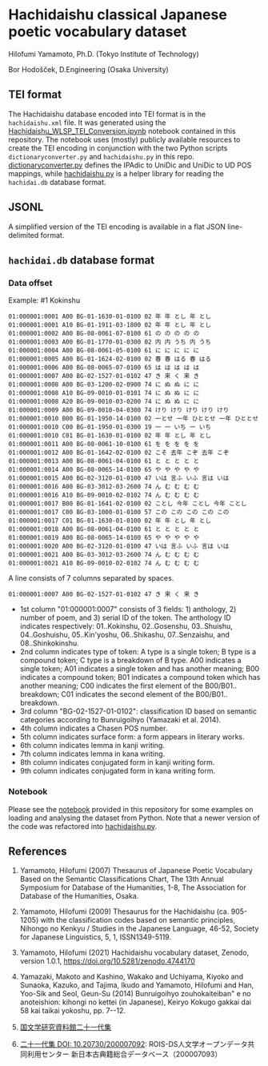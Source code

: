 # Hachidaishu classical Japanese poetic vocabulary dataset

Hilofumi Yamamoto, Ph.D. (Tokyo Institute of Technology)

Bor Hodošček, D.Engineering (Osaka University)

## TEI format

The Hachidaishu database encoded into TEI format is in the `hachidaishu.xml` file.
It was generated using the [Hachidaishu_WLSP_TEI_Conversion.ipynb](Hachidaishu_WLSP_TEI_Conversion.ipynb) notebook contained in this repository.
The notebook uses (mostly) publicly available resources to create the TEI encoding in conjunction with the two Python scripts `dictionaryconverter.py` and `hachidaishu.py` in this repo.
[dictionaryconverter.py](dictionaryconverter.py) defines the IPAdic to UniDic and UniDic to UD POS mappings, while [hachidaishu.py](hachidaishu.py) is a helper library for reading the `hachidai.db` database format.

## JSONL

A simplified version of the TEI encoding is available in a flat JSON line-delimited format.

## `hachidai.db` database format

### Data offset

Example: \#1 Kokinshu

```
01:000001:0001 A00 BG-01-1630-01-0100 02 年 年 とし 年 とし 
01:000001:0001 A10 BG-01-1911-03-1800 02 年 年 とし 年 とし 
01:000001:0002 A00 BG-08-0061-07-0100 61 の の の の の 
01:000001:0003 A00 BG-01-1770-01-0300 02 内 内 うち 内 うち 
01:000001:0004 A00 BG-08-0061-05-0100 61 に に に に に 
01:000001:0005 A00 BG-01-1624-02-0100 02 春 春 はる 春 はる 
01:000001:0006 A00 BG-08-0065-07-0100 65 は は は は は 
01:000001:0007 A00 BG-02-1527-01-0102 47 き 来 く 来 き 
01:000001:0008 A00 BG-03-1200-02-0900 74 に ぬ ぬ に に 
01:000001:0008 A10 BG-09-0010-01-0101 74 に ぬ ぬ に に 
01:000001:0008 A20 BG-09-0010-03-0200 74 に ぬ ぬ に に 
01:000001:0009 A00 BG-09-0010-04-0300 74 けり けり けり けり けり 
01:000001:0010 B00 BG-01-1950-14-0100 02 一とせ 一年 ひととせ 一年 ひととせ 
01:000001:0010 C00 BG-01-1950-01-0300 19 一 一 いち 一 いち 
01:000001:0010 C01 BG-01-1630-01-0100 02 年 年 とし 年 とし 
01:000001:0011 A00 BG-08-0061-10-0100 61 を を を を を 
01:000001:0012 A00 BG-01-1642-02-0100 02 こそ 去年 こぞ 去年 こぞ 
01:000001:0013 A00 BG-08-0061-04-0100 61 と と と と と 
01:000001:0014 A00 BG-08-0065-14-0100 65 や や や や や 
01:000001:0015 A00 BG-02-3120-01-0100 47 いは 言ふ いふ 言は いは 
01:000001:0016 A00 BG-03-3012-03-2600 74 ん む む む む 
01:000001:0016 A10 BG-09-0010-02-0102 74 ん む む む む 
01:000001:0017 B00 BG-01-1641-02-0100 02 ことし 今年 ことし 今年 ことし 
01:000001:0017 C00 BG-03-1000-01-0100 57 この この この この この 
01:000001:0017 C01 BG-01-1630-01-0100 02 年 年 とし 年 とし 
01:000001:0018 A00 BG-08-0061-04-0100 61 と と と と と 
01:000001:0019 A00 BG-08-0065-14-0100 65 や や や や や 
01:000001:0020 A00 BG-02-3120-01-0100 47 いは 言ふ いふ 言は いは 
01:000001:0021 A00 BG-03-3012-03-2600 74 ん む む む む 
01:000001:0021 A10 BG-09-0010-02-0102 74 ん む む む む 
``` 

A line consists of 7 columns separated by spaces.

```
01:000001:0007 A00 BG-02-1527-01-0102 47 き 来 く 来 き 
```

- 1st column "01:000001:0007" consists of 3 fields: 1) anthology, 2) number of poem, and 3) serial ID of the token.
The anthology ID indicates respectively: 01..Kokinshu, 02..Gosenshu, 03..Shuishu, 04..Goshuishu, 05..Kin'yoshu, 06..Shikashu, 07..Senzaishu, and 08..Shinkokinshu.
- 2nd column indicates type of token: A type is a single token; B type is a compound token; C type is a breakdown of B type.
  A00 indicates a single token; A01 indicates a single token and has another meaning; 
  B00 indicates a compound token; B01 indicates a compound token which has another meaning;
  C00 indicates the first element of the B00/B01.. breakdown; C01 indicates the second element of the B00/B01.. breakdown.
- 3rd column "BG-02-1527-01-0102": classification ID based on semantic categories according to Bunruigoihyo (Yamazaki et al. 2014).
- 4th column indicates a Chasen POS number.
- 5th column indicates surface form: a form appears in literary works.
- 6th column indicates lemma in kanji writing.
- 7th column indicates lemma in kana writing.
- 8th column indicates conjugated form in kanji writing form.
- 9th column indicates conjugated form in kana writing form.

### Notebook

Please see the [notebook](Hachidaishu_Vocabulary_Dataset_Examples.ipynb) provided in this repository for some examples on loading and analysing the dataset from Python.
Note that a newer version of the code was refactored into [hachidaishu.py](hachidaishu.py).

## References

1. Yamamoto, Hilofumi (2007) 
  Thesaurus of Japanese Poetic Vocabulary Based on the Semantic Classifications Chart,
  The 13th Annual Symposium for Database of the Humanities, 
  1-8, 
  The Association for Database of the Humanities,
  Osaka.

2. Yamamoto, Hilofumi (2009) 
  Thesaurus for the Hachidaishu (ca. 905-1205) with the classification codes based on semantic principles,
  Nihongo no Kenkyu / Studies in the Japanese Language,
  46-52,
  Society for Japanese Linguistics,
  5, 1, 
  ISSN1349-5119.

3. Yamamoto, Hilofumi (2021)
  Hachidaishu vocabulary dataset,
  Zenodo,
  version 1.0.1,
  <https://doi.org/10.5281/zenodo.4744170>

4. Yamazaki, Makoto and Kashino, Wakako and Uchiyama, Kiyoko and Sunaoka, Kazuko, and Tajima, Ikudo and Yamamoto, Hilofumi and Han, Yoo-Sik and Seol, Geun-Su (2014)
  Bunruigoihyo zouhokaiteiban" e no anoteishion: kihongi no kettei (in Japanese),
  Keiryo Kokugo gakkai dai 58 kai taikai yokoshu,
  pp. 7--12.

5. [国文学研究資料館二十一代集](http://kotenseki.nijl.ac.jp/biblio/200007092)

6. [二十一代集 DOI: 10.20730/200007092](http://codh.rois.ac.jp/pmjt/book/200007092/): ROIS-DS人文学オープンデータ共同利用センター 新日本古典籍総合データベース（200007093）

<!--
@dataset{yamamoto_hilofumi_2021_4735848,
  author       = {Yamamoto, Hilofumi},
  title        = {Hachidaishu vocabulary dataset},
  month        = may,
  year         = 2021,
  publisher    = {Zenodo},
  version      = {1.0.0},
  doi          = {10.5281/zenodo.4735848},
  url          = {https://doi.org/10.5281/zenodo.4735848}
}

@Article{yamagen2009ae,
  author = 	 {Yamamoto, Hilofumi},
  title = 	 {Thesaurus for the Hachidaishu (ca.\,905--1205) with the classification codes based on semantic principles},
  journal =      {Nihongo no Kenkyu / {S}tudies in the Japanese Language},
  pages = 	 {46--52},
  OPTpublisher = {Society for Japanese Linguistics},
  year = 	 {2009},
  volume = 	 {5},
  number = 	 {1},
  OPTedition = 	 {ISSN1349-5119},
  OPTmonth = 	 {},
  OPTnote = 	 {},
  OPTannote = 	 {},
  OPTlocation =  {},
  OPTmemo = 	 {}
}

@InCollection{yamagen2007de,
  author = 	 {Yamamoto, Hilofumi},
  title = 	 {Thesaurus of Japanese Poetic Vocabulary Based on the Semantic
      Classifications Chart},
  year = 	 {2007},
  booktitle = 	 {The 13th Annual Symposium for Database of the Humanities}, 
  pages = 	 {1--8},
  publisher =    {The Association for Database of the Humanities},
  address = 	 {Osaka},
  OPTedition = 	 {},
  OPTmonth = 	 {2007.12},
  OPTmemo = 	 {}
}
-->
